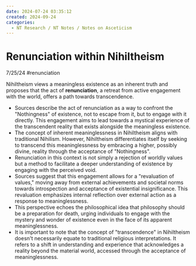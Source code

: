 ```yaml
---
date: 2024-07-24 03:35:12
created: 2024-09-24
categories:
  - NT Research / NT Notes / Notes on Asceticism
---
```


# Renunciation within Nihiltheism
7/25/24 
#renunciation


Nihiltheism views a meaningless existence as an inherent truth and proposes that the act of **renunciation**, a retreat from active engagement with the world, offers a path towards transcendence.

- Sources describe the act of renunciation as a way to confront the "Nothingness" of existence, not to escape from it, but to engage with it directly. This engagement aims to lead towards a mystical experience of the transcendent reality that exists alongside the meaningless existence.
- The concept of inherent meaninglessness in Nihiltheism aligns with traditional Nihilism. However, Nihiltheism differentiates itself by seeking to transcend this meaninglessness by embracing a higher, possibly divine, reality through the acceptance of "Nothingness".
- Renunciation in this context is not simply a rejection of worldly values but a method to facilitate a deeper understanding of existence by engaging with the perceived void.
- Sources suggest that this engagement allows for a "revaluation of values," moving away from external achievements and societal norms towards introspection and acceptance of existential insignificance. This revaluation emphasizes internal reflection over external action as a response to meaninglessness.
- This perspective echoes the philosophical idea that philosophy should be a preparation for death, urging individuals to engage with the mystery and wonder of existence even in the face of its apparent meaninglessness.
- It is important to note that the concept of "transcendence" in Nihiltheism doesn't necessarily equate to traditional religious interpretations. It refers to a shift in understanding and experience that acknowledges a reality beyond the material world, accessed through the acceptance of meaninglessness.